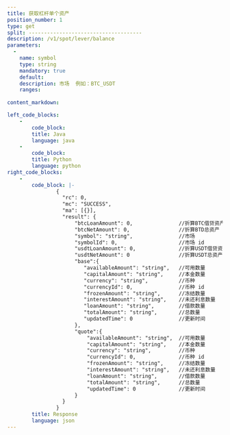 ```yaml
---
title: 获取杠杆单个资产
position_number: 1
type: get
split: -------------------------------------
description: /v1/spot/lever/balance
parameters:
  -
    name: symbol
    type: string
    mandatory: true
    default:
    description: 市场  例如：BTC_USDT
    ranges:
  
content_markdown: 

left_code_blocks:
    -
        code_block:
        title: Java
        language: java
    -
        code_block:
        title: Python
        language: python
right_code_blocks:
    -
        code_block: |-
                {
                  "rc": 0,
                  "mc": "SUCCESS",
                  "ma": [{}],
                  "result": {
                      "btcLoanAmount": 0,               //折算BTC借贷资产
                      "btcNetAmount": 0,                //折算BTD总资产
                      "symbol": "string",               //市场
                      "symbolId": 0,                    //市场 id
                      "usdtLoanAmount": 0,              //折算USDT借贷资产
                      "usdtNetAmount": 0                //折算USDT总资产
                      "base":{
                         "availableAmount": "string",   //可用数量
                         "capitalAmount": "string",     //本金数量
                         "currency": "string",          //币种
                         "currencyId": 0,               //币种 id
                         "frozenAmount": "string",      //冻结数量
                         "interestAmount": "string",    //未还利息数量
                         "loanAmount": "string",        //借款数量
                         "totalAmount": "string",       //总数量
                         "updatedTime": 0               //更新时间
                      },
                      "quote":{
                          "availableAmount": "string",  //可用数量
                          "capitalAmount": "string",    //本金数量
                          "currency": "string",         //币种
                          "currencyId": 0,              //币种 id
                          "frozenAmount": "string",     //冻结数量
                          "interestAmount": "string",   //未还利息数量
                          "loanAmount": "string",       //借款数量
                          "totalAmount": "string",      //总数量
                          "updatedTime": 0              //更新时间
                      }
                  }
                }
        title: Response
        language: json
---
```

